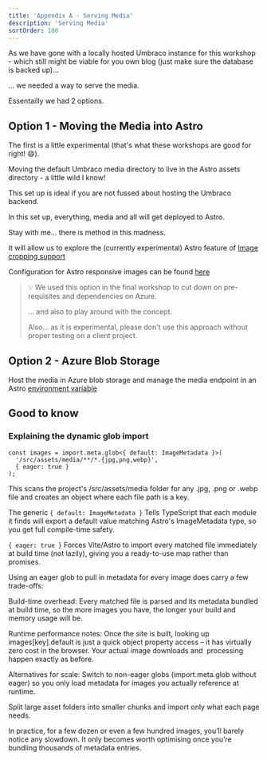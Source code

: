 ```yaml
---
title: 'Appendix A - Serving Media'
description: 'Serving Media'
sortOrder: 100
---
```


As we have gone with a locally hosted Umbraco instance for this workshop - which still might be viable for you own blog (just make sure the database is backed up)...

... we needed a way to serve the media.

Essentailly we had 2 options.

## Option 1 - Moving the Media into Astro

The first is a little experimental (that's what these workshops are good for right! 😄).

Moving the default Umbraco media directory to live in the Astro assets directory - a little wild I know!

This set up is ideal if you are not fussed about hosting the Umbraco backend.

In this set up, everything, media and all will get deployed to Astro.

Stay with me... there is method in this madness.

It will allow us to explore the (currently experimental) Astro feature of [Image cropping support](https://astro.build/blog/astro-5/#experimental-image-cropping-support)

Configuration for Astro responsive images can be found [here](https://docs.astro.build/en/reference/experimental-flags/responsive-images/)

> 💡
> We used this option in the final workshop to cut down on pre-requisites and dependencies on Azure.
>
> ... and also to play around with the concept.
>
> Also... as it is experimental, please don't use this approach without proper testing on a client project.

## Option 2 - Azure Blob Storage

Host the media in Azure blob storage and manage the media endpoint in an Astro [environment variable](https://docs.astro.build/en/guides/environment-variables/)

## Good to know

### Explaining the dynamic glob import

```
const images = import.meta.glob<{ default: ImageMetadata }>(
  '/src/assets/media/**/*.{jpg,png,webp}',
  { eager: true }
);
```

This scans the project's /src/assets/media folder for any .jpg, .png or .webp file and creates an object where each file path is a key.

The generic `{ default: ImageMetadata }` Tells TypeScript that each module it finds will export a default value matching Astro's ImageMetadata type, so you get full compile-time safety.

`{ eager: true }` Forces Vite/Astro to import every matched file immediately at build time (not lazily), giving you a ready-to-use map rather than promises.

Using an eager glob to pull in metadata for every image does carry a few trade-offs:

Build-time overhead:
Every matched file is parsed and its metadata bundled at build time, so the more images you have, the longer your build and memory usage will be.

Runtime performance notes:
Once the site is built, looking up images[key].default is just a quick object property access – it has virtually zero cost in the browser. Your actual image downloads and <Image> processing happen exactly as before.

Alternatives for scale:
Switch to non-eager globs (import.meta.glob without eager) so you only load metadata for images you actually reference at runtime.

Split large asset folders into smaller chunks and import only what each page needs.

In practice, for a few dozen or even a few hundred images, you’ll barely notice any slowdown. It only becomes worth optimising once you’re bundling thousands of metadata entries.
